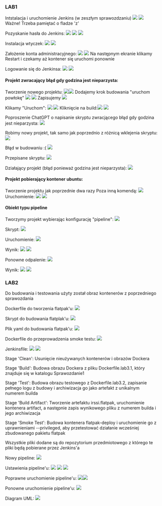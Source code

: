 ### **LAB1**
Intstalacja i uruchomienie Jenkins (w zeszłym sprawozdzaniu)
![](images2/Pasted%20image%2020250409015814.png)
![](images2/Pasted%20image%2020250409015843.png)
Ważne! Trzeba pamiętać o fladze 'z'

Pozyskanie hasła do Jenkins:
![](images2/Pasted%20image%2020250409020015.png)
![](images2/Pasted%20image%2020250409010221.png)
![](images2/Pasted%20image%2020250409010252.png)

Instalacja wtyczek:
![](images2/Pasted%20image%2020250409010406.png)
![](images2/Pasted%20image%2020250409010425.png)

Założenie konta administracyjnego:
![](images2/Pasted%20image%2020250409010710.png)
![](images2/Pasted%20image%2020250409010739.png)
Na następnym ekranie klikamy Restart i czekamy aż kontener się uruchomi ponownie

Logowanie się do Jenkinsa:
![](images2/Pasted%20image%2020250409011510.png)
![](images2/Pasted%20image%2020250409011603.png)

#### Projekt zwracający błąd gdy godzina jest nieparzysta:
Tworzenie nowego projektu:
![](images2/Pasted%20image%2020250409011656.png)![](images2/Pasted%20image%2020250409011921.png)
Dodajemy krok budowania "uruchom powłokę"
![](images2/Pasted%20image%2020250409012039.png)
![](images2/Pasted%20image%2020250409012103.png)
Zapisujemy
![](images2/Pasted%20image%2020250409012210.png)

Klikamy "Uruchom":
![](images2/Pasted%20image%2020250409012240.png)
![](images2/Pasted%20image%2020250409012304.png)
Kliknięcie na build:![](images2/Pasted%20image%2020250409012336.png)
![](images2/Pasted%20image%2020250409012432.png)

Poproszenie ChatGPT o napisanie skryptu zwracjącego błąd gdy godzina jest nieparzysta:
![](images2/Pasted%20image%2020250409012719.png)

Robimy nowy projekt, tak samo jak poprzednio z różnicą wklejenia skryptu:
![](images2/Pasted%20image%2020250409013122.png)

Błąd w budowaniu :(
![](images2/Pasted%20image%2020250409013306.png)

Przepisane skryptu:
![](images2/Pasted%20image%2020250409014257.png)

Działający projekt (błąd ponieważ godzina jest nieparzysta):
![](images2/Pasted%20image%2020250409014327.png)

#### Projekt pobierający kontener ubuntu:
Tworzenie projektu jak poprzednie dwa razy
Poza inną komendą:
![](images2/Pasted%20image%2020250409020427.png)
Uruchomienie:
![](images2/Pasted%20image%2020250409020502.png)
![](images2/Pasted%20image%2020250409020706.png)

#### Obiekt typu pipeline
Tworzymy projekt wybierając konfigurację "pipeline":
![](images2/Pasted%20image%2020250410011529.png)

Skrypt:
![](images2/Pasted%20image%2020250410023406.png)

Uruchomienie:
![](images2/Pasted%20image%2020250410023428.png)

Wynik:
![](images2/Pasted%20image%2020250410030020.png)
![](images2/Pasted%20image%2020250410030033.png)

Ponowne odpalenie:
![](images2/Pasted%20image%2020250410030110.png)

Wynik:
![](images2/Pasted%20image%2020250410030155.png)
![](images2/Pasted%20image%2020250410030207.png)
### **LAB2**
Do budowania i testowania użyty został obraz kontenerów z poprzedniego sprawozdania

Dockerfile do tworzenia flatpak'u:
![](images2/Pasted%20image%2020250506190140.png)

Skrypt do budowania flatplak'u:
![](images2/Pasted%20image%2020250506190257.png)

Plik yaml do budowania flatpak'u:
![](images2/Pasted%20image%2020250506190246.png)

Dockerfile do przeprowadzenia smoke testu:
![](images2/Pasted%20image%2020250506190335.png)

Jenkinsfile:
![](images2/Pasted%20image%2020250506190440.png)
![](images2/Pasted%20image%2020250506190455.png)

Stage 'Clean':
Usunięcie nieużywanych kontenerów i obrazów Dockera

Stage 'Build':
Budowa obrazu Dockera z pliku Dockerfile.lab3.1, który znajduje się w katalogu Sprawozdanie1

Stage 'Test':
Budowa obrazu testowego z Dockerfile.lab3.2, zapisanie pełnego logu z budowy i archiwizacja go jako artefakt z unikalnym numerem builda

Stage 'Build Artifact':
Tworzenie artefaktu irssi.flatpak, uruchomienie kontenera artifact, a następnie zapis wynikowego pliku z numerem builda i jego archiwizacja

Stage 'Smoke Test':
Budowa kontenera flatpak-deploy i uruchomienie go z uprawnieniami --privileged, aby przetestować działanie wcześniej zbudowanego pakietu flatpak

Wszystkie pliki dodane są do repozytorium przedmiotowego z którego te pliki będą pobierane przez Jenkins'a

Nowy pipeline:
![](images2/Pasted%20image%2020250426224427.png)

Ustawienia pipeline'u:
![](images2/Pasted%20image%2020250505004215.png)
![](images2/Pasted%20image%2020250505004418.png)
![](images2/Pasted%20image%2020250505010630.png)

Poprawne uruchomienie pipeline'u:
![](images2/Pasted%20image%2020250506142557%202.png)![](images2/Pasted%20image%2020250506142634.png)

Ponowne uruchomienie pipeline'u:
![](images2/Pasted%20image%2020250506185435.png)

Diagram UML:
![](images2/Pasted%20image%2020250506191411.png)